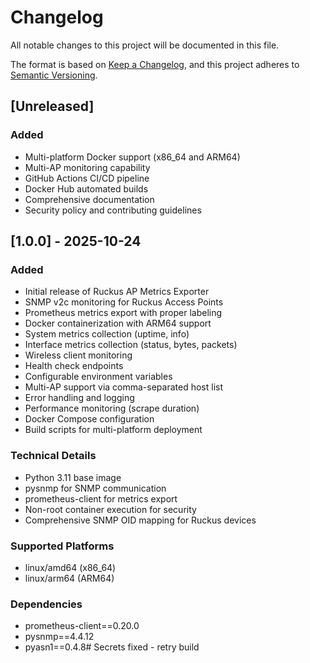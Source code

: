 # Changelog

All notable changes to this project will be documented in this file.

The format is based on [Keep a Changelog](https://keepachangelog.com/en/1.0.0/),
and this project adheres to [Semantic Versioning](https://semver.org/spec/v2.0.0.html).

## [Unreleased]

### Added
- Multi-platform Docker support (x86_64 and ARM64)
- Multi-AP monitoring capability
- GitHub Actions CI/CD pipeline
- Docker Hub automated builds
- Comprehensive documentation
- Security policy and contributing guidelines

## [1.0.0] - 2025-10-24

### Added
- Initial release of Ruckus AP Metrics Exporter
- SNMP v2c monitoring for Ruckus Access Points
- Prometheus metrics export with proper labeling
- Docker containerization with ARM64 support
- System metrics collection (uptime, info)
- Interface metrics collection (status, bytes, packets)
- Wireless client monitoring
- Health check endpoints
- Configurable environment variables
- Multi-AP support via comma-separated host list
- Error handling and logging
- Performance monitoring (scrape duration)
- Docker Compose configuration
- Build scripts for multi-platform deployment

### Technical Details
- Python 3.11 base image
- pysnmp for SNMP communication
- prometheus-client for metrics export
- Non-root container execution for security
- Comprehensive SNMP OID mapping for Ruckus devices

### Supported Platforms
- linux/amd64 (x86_64)
- linux/arm64 (ARM64)

### Dependencies
- prometheus-client==0.20.0
- pysnmp==4.4.12
- pyasn1==0.4.8#   S e c r e t s   f i x e d   -   r e t r y   b u i l d  
 